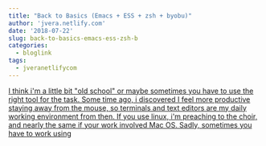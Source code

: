 ```yaml
---
title: "Back to Basics (Emacs + ESS + zsh + byobu)"
author: 'jvera.netlify.com'
date: '2018-07-22'
slug: back-to-basics-emacs-ess-zsh-b
categories:
  - bloglink
tags:
  - jveranetlifycom
---
```


[I think i'm a little bit "old school" or maybe sometimes you have to use the right tool for the task. Some time ago, i discovered I feel more productive staying away from the mouse, so terminals and text editors are my daily working environment from then. If you use linux, i'm preaching to the choir, and nearly the same if your work involved Mac OS. Sadly, sometimes you have to work using<i class="fas fa-external-link-alt"></i>](http://jvera.netlify.com/post/2018/07/22/back-to-basics/)

